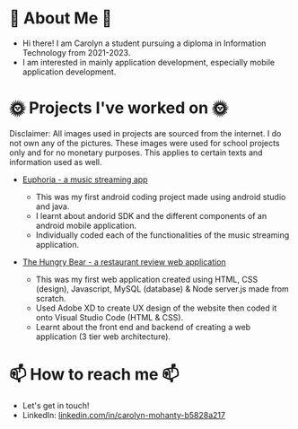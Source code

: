 # 🌸 About Me 🌸
- Hi there! I am Carolyn a student pursuing a diploma in Information Technology from 2021-2023.
- I am interested in mainly application development, especially mobile application development.

# 🌞 Projects I've worked on 🌞
Disclaimer: All images used in projects are sourced from the internet. I do not own any of the pictures. These images were used for school projects only and for no monetary purposes. This applies to certain texts and information used as well.
- [Euphoria - a music streaming app](https://github.com/carolyn2004/Euphoria)
  - This was my first android coding project made using android studio and java.
  - I learnt about andorid SDK and the different components of an android mobile application.
  - Individually coded each of the functionalities of the music streaming application. 

- [The Hungry Bear - a restaurant review web application](https://github.com/carolyn2004/The-Hungry-Bear-)
  - This was my first web application created using HTML, CSS (design), Javascript, MySQL (database) & Node server.js made from scratch.
  - Used Adobe XD to create UX design of the website then coded it onto Visual Studio Code (HTML & CSS). 
  - Learnt about the front end and backend of creating a web application (3 tier web architecture).

# 📫 How to reach me 📫
- Let's get in touch!
- LinkedIn: [linkedin.com/in/carolyn-mohanty-b5828a217](linkedin.com/in/carolyn-mohanty-b5828a217)

<!---
carolyn2004/carolyn2004 is a ✨ special ✨ repository because its `README.md` (this file) appears on your GitHub profile.
You can click the Preview link to take a look at your changes.
--->
